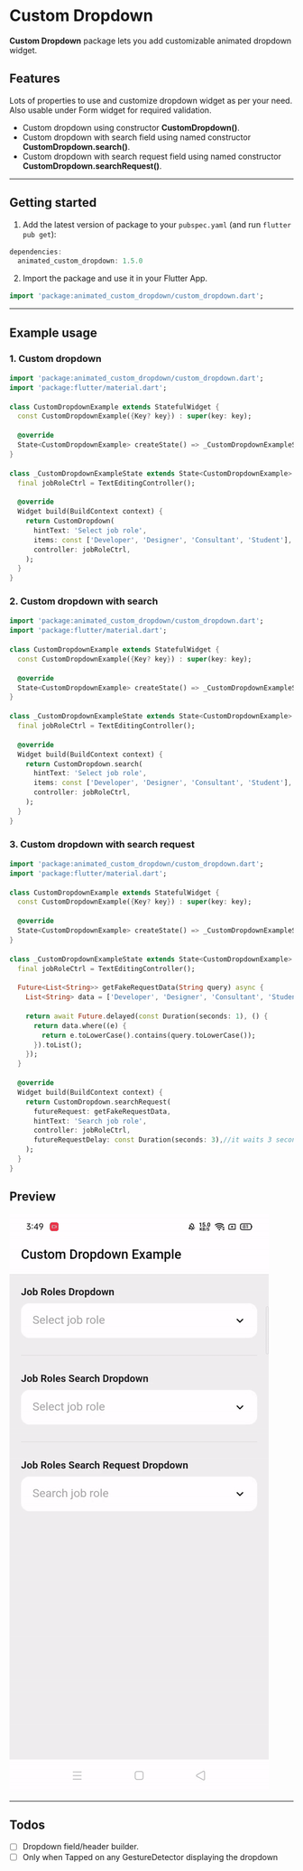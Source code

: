 # Custom Dropdown

**Custom Dropdown** package lets you add customizable animated dropdown widget.

## Features

Lots of properties to use and customize dropdown widget as per your need. Also usable under Form widget for required validation.

- Custom dropdown using constructor **CustomDropdown()**.
- Custom dropdown with search field using named constructor **CustomDropdown.search()**.
- Custom dropdown with search request field using named constructor **CustomDropdown.searchRequest()**.

<hr>

## Getting started

1. Add the latest version of package to your `pubspec.yaml` (and run `flutter pub get`):

```dart
dependencies:
  animated_custom_dropdown: 1.5.0
```

2. Import the package and use it in your Flutter App.

```dart
import 'package:animated_custom_dropdown/custom_dropdown.dart';
```

<hr>

## Example usage

### 1. Custom dropdown

```dart
import 'package:animated_custom_dropdown/custom_dropdown.dart';
import 'package:flutter/material.dart';

class CustomDropdownExample extends StatefulWidget {
  const CustomDropdownExample({Key? key}) : super(key: key);

  @override
  State<CustomDropdownExample> createState() => _CustomDropdownExampleState();
}

class _CustomDropdownExampleState extends State<CustomDropdownExample> {
  final jobRoleCtrl = TextEditingController();

  @override
  Widget build(BuildContext context) {
    return CustomDropdown(
      hintText: 'Select job role',
      items: const ['Developer', 'Designer', 'Consultant', 'Student'],
      controller: jobRoleCtrl,
    );
  }
}
```

### 2. Custom dropdown with search

```dart
import 'package:animated_custom_dropdown/custom_dropdown.dart';
import 'package:flutter/material.dart';

class CustomDropdownExample extends StatefulWidget {
  const CustomDropdownExample({Key? key}) : super(key: key);

  @override
  State<CustomDropdownExample> createState() => _CustomDropdownExampleState();
}

class _CustomDropdownExampleState extends State<CustomDropdownExample> {
  final jobRoleCtrl = TextEditingController();

  @override
  Widget build(BuildContext context) {
    return CustomDropdown.search(
      hintText: 'Select job role',
      items: const ['Developer', 'Designer', 'Consultant', 'Student'],
      controller: jobRoleCtrl,
    );
  }
}
```

### 3. Custom dropdown with search request

```dart
import 'package:animated_custom_dropdown/custom_dropdown.dart';
import 'package:flutter/material.dart';

class CustomDropdownExample extends StatefulWidget {
  const CustomDropdownExample({Key? key}) : super(key: key);

  @override
  State<CustomDropdownExample> createState() => _CustomDropdownExampleState();
}

class _CustomDropdownExampleState extends State<CustomDropdownExample> {
  final jobRoleCtrl = TextEditingController();

  Future<List<String>> getFakeRequestData(String query) async {
    List<String> data = ['Developer', 'Designer', 'Consultant', 'Student'];

    return await Future.delayed(const Duration(seconds: 1), () {
      return data.where((e) {
        return e.toLowerCase().contains(query.toLowerCase());
      }).toList();
    });
  }

  @override
  Widget build(BuildContext context) {
    return CustomDropdown.searchRequest(
      futureRequest: getFakeRequestData,
      hintText: 'Search job role',
      controller: jobRoleCtrl,
      futureRequestDelay: const Duration(seconds: 3),//it waits 3 seconds before start searching (before execute the 'futureRequest' function)
    );
  }
}
```

## Preview

![Example App](https://github.com/AbdullahChauhan/custom-dropdown/blob/master/readme_assets/preview.gif)

<hr>

## Todos

- [ ] Dropdown field/header builder.
- [ ] Only when Tapped on any GestureDetector displaying the dropdown